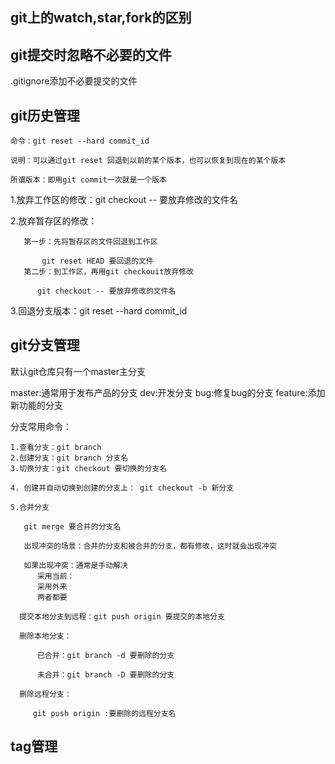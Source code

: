 ## git上的watch,star,fork的区别


## git提交时忽略不必要的文件

   .gitignore添加不必要提交的文件

   

## git历史管理

    命令：git reset --hard commit_id

    说明：可以通过git reset 回退到以前的某个版本，也可以恢复到现在的某个版本

    所谓版本：即用git commit一次就是一个版本

   
   1.放弃工作区的修改：git checkout -- 要放弃修改的文件名

   2.放弃暂存区的修改：

       第一步：先将暂存区的文件回退到工作区

           git reset HEAD 要回退的文件
       第二步：到工作区，再用git checkouit放弃修改
       
          git checkout -- 要放弃修改的文件名
   
   3.回退分支版本：git reset --hard commit_id


## git分支管理

   默认git仓库只有一个master主分支


   master:通常用于发布产品的分支
   dev:开发分支
   bug:修复bug的分支
   feature:添加新功能的分支
   
   分支常用命令：

    1.查看分支：git branch
    2.创建分支：git branch 分支名
    3.切换分支：git checkout 要切换的分支名

    4. 创建并自动切换到创建的分支上： git checkout -b 新分支

    5.合并分支

       git merge 要合并的分支名

       出现冲突的场景：合并的分支和被合并的分支，都有修改，这时就会出现冲突

       如果出现冲突：通常是手动解决
          采用当前：
          采用外来
          两者都要

      提交本地分支到远程：git push origin 要提交的本地分支

      删除本地分支：
      
          已合并：git branch -d 要删除的分支

          未合并：git branch -D 要删除的分支

      删除远程分支：

         git push origin :要删除的远程分支名



## tag管理